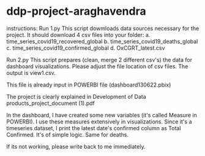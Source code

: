 # ddp-project-araghavendra

instructions: 
Run 1.py 
This script dowmloads data sources necessary for the project.
It should download 4 csv files into your folder: 
a. time_series_covid19_recovered_global b. time_series_covid19_deaths_global c. time_series_covid19_confirmed_global d. OxCGRT_latest.csv

Run 2.py
This script prepares (clean, merge 2 different csv's) the data for dashboard visualizations. 
Please adjust the file location of csv files. 
The output is view1.csv. 

This file is already input in POWERBI file (dashboard130622.pbix)

The project is clearly explained in Development of Data products_project_document (1).pdf 

In the dashboard, I have created some new variables (it's called Measure in POWERBI). I use these measures extensively in visualizations. 
Since it's a timeseries dataset, I print the latest date's confirmed column as Total Confirmed. It's of simple logic. Same for deaths. 

If its not working, please write back to me immediately. 


